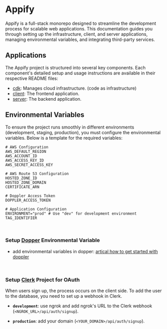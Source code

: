 # Appify

Appify is a full-stack monorepo designed to streamline the development process for scalable web applications. This documentation guides you through setting up the infrastructure, client, and server applications, managing environmental variables, and integrating third-party services.

## Applications

The Appify project is structured into several key components. Each component's detailed setup and usage instructions are available in their respective README files:

-  [cdk](https://github.com/StellarScript/Full-Stack-Monorepo-v2/blob/main/apps/cdk/README.md): Manages cloud infrastructure. (code as infrastructure)
-  [client](https://github.com/StellarScript/Full-Stack-Monorepo-v2/blob/main/apps/client/README.md): The frontend application.
-  [server](https://github.com/StellarScript/Full-Stack-Monorepo-v2/blob/main/apps/server/README.md): The backend application.

## Environmental Variables

To ensure the project runs smoothly in different environments (development, staging, production), you must configure the environmental variables. Below is a template for the required variables:

```env
# AWS Configuration
AWS_DEFAULT_REGION
AWS_ACCOUNT_ID
AWS_ACCESS_KEY_ID
AWS_SECRET_ACCESS_KEY

# AWS Route 53 Configuration
HOSTED_ZONE_ID
HOSTED_ZONE_DOMAIN
CERTIFICATE_ARN

# Doppler Access Token
DOPPLER_ACCESS_TOKEN

# Application Configuration
ENVIRONMENT="prod" # Use "dev" for development environment
TAG_IDENTIFIER
```

<br>

### Setup [Dopper](https://doppler.com/) Environmental Variable

-  add environmental variables in dopper: [artical how to get started with doppler](https://medium.com/@edoter92/elevate-your-environmental-security-dive-into-dopplers-capabilities-c618d148f915)

<br>

### Setup [Clerk](https://clerk.com/) Project for OAuth

When users sign up, the process occurs on the client side. To add the user to the database, you need to set up a webhook in Clerk.

-  **`development`**: use ngrok and add ngrok's URL to the Clerk webhook (`<NGROK_URL>/api/auth/signup`).

-  **`production`**: add your domain (`<YOUR_DOMAIN>/api/auth/signup`).
